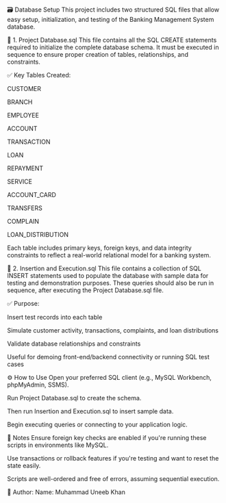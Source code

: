 🗃️ Database Setup
This project includes two structured SQL files that allow easy setup, initialization, and testing of the Banking Management System database.

📁 1. Project Database.sql
This file contains all the SQL CREATE statements required to initialize the complete database schema. It must be executed in sequence to ensure proper creation of tables, relationships, and constraints.

✅ Key Tables Created:

CUSTOMER

BRANCH

EMPLOYEE

ACCOUNT

TRANSACTION

LOAN

REPAYMENT

SERVICE

ACCOUNT_CARD

TRANSFERS

COMPLAIN

LOAN_DISTRIBUTION

Each table includes primary keys, foreign keys, and data integrity constraints to reflect a real-world relational model for a banking system.

📁 2. Insertion and Execution.sql
This file contains a collection of SQL INSERT statements used to populate the database with sample data for testing and demonstration purposes. These queries should also be run in sequence, after executing the Project Database.sql file.

✅ Purpose:

Insert test records into each table

Simulate customer activity, transactions, complaints, and loan distributions

Validate database relationships and constraints

Useful for demoing front-end/backend connectivity or running SQL test cases

⚙️ How to Use
Open your preferred SQL client (e.g., MySQL Workbench, phpMyAdmin, SSMS).

Run Project Database.sql to create the schema.

Then run Insertion and Execution.sql to insert sample data.

Begin executing queries or connecting to your application logic.

💾 Notes
Ensure foreign key checks are enabled if you're running these scripts in environments like MySQL.

Use transactions or rollback features if you're testing and want to reset the state easily.

Scripts are well-ordered and free of errors, assuming sequential execution.

 💾 Author:
    Name: Muhammad Uneeb Khan
